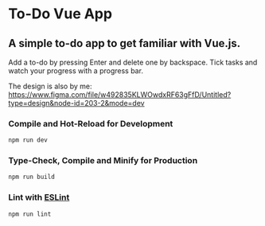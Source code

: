 # To-Do Vue App

## A simple to-do app to get familiar with Vue.js.
Add a to-do by pressing Enter and delete one by backspace.
Tick tasks and watch your progress with a progress bar.

The design is also by me: 
https://www.figma.com/file/w492835KLWOwdxRF63gFfD/Untitled?type=design&node-id=203-2&mode=dev

### Compile and Hot-Reload for Development

```sh
npm run dev
```

### Type-Check, Compile and Minify for Production

```sh
npm run build
```

### Lint with [ESLint](https://eslint.org/)

```sh
npm run lint
```
